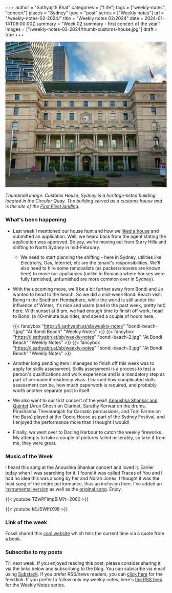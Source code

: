 +++
author = "Sathyajith Bhat"
categories = ["Life"]
tags = ["weekly-notes", "concert"]
places = "Sydney"
type = "post"
series = ["Weekly notes"]
url = "/weekly-notes-02-2024/"
title = "Weekly notes 02/2024"
date = 2024-01-14T06:00:00Z
summary = "Week 02 summary - first concert of the year."
images = ["/weekly-notes-02-2024/thumb-customs-house.jpg"]
draft = true
+++

![](thumb-customs-house.jpg)

_Thumbnail image: Customs House, Sydney is a heritage-listed building located in the Circular Quay. The building served as a customs house and is the site of the [First Fleet landing](https://digital-classroom.nma.gov.au/defining-moments/first-fleet-arrives-sydney-cove)._

### What's been happening

* Last week I mentioned our house hunt and how we [liked a house](/weekly-notes-01-2024/) and submitted an application. Well, we heard back from the agent stating the application was approved. So yay, we're moving out from Surry Hills and shifting to North Sydney in mid-February. 
    * We need to start planning the shifting - here in Sydney, utilities like Electricity, Gas, Internet, etc are the tenant's responsibilities. We'll also need to hire some removalists (as packers/movers are known here) to move our appliances (unlike in Romania where houses were fully furnished, unfurnished are more common over in Sydney).
* With the upcoming move, we'll be a bit further away from Bondi and Jo wanted to head to the beach. So we did a mid-week Bondi Beach visit. Being in the Southern Hemisphere, while the world is still under the influence of Winter, it's nice and warm (and in the past week, pretty hot) here. With sunset at 8 pm, we had enough time to finish off work, head to Bondi (a 40-minute bus ride), and spend a couple of hours here.

  {{< fancybox "https://i.sathyabh.at/sb/weekly-notes" "bondi-beach-1.jpg" "At Bondi Beach" "Weekly Notes" >}}
  {{< fancybox "https://i.sathyabh.at/sb/weekly-notes" "bondi-beach-2.jpg" "At Bondi Beach" "Weekly Notes" >}}
  {{< fancybox "https://i.sathyabh.at/sb/weekly-notes" "bondi-beach-3.jpg" "At Bondi Beach" "Weekly Notes" >}}

* Another long pending item I managed to finish off this week was to apply for skills assessment. Skills assessment is a process to test a person's qualifications and work experience and is a mandatory step as part of permanent residency visas. I learned how complicated skills assessment can be, how much paperwork is required, and probably worth another separate post in itself.

* We also went to our first concert of the year! [Anoushka Shankar and Quintet](https://content.sydneyfestivalcdn.org.au/2024/site/Daybills/SF24_Anoushka_Shankar_Program.pdf) (Arun Ghosh on Clarinet, Sarathy Korwar on the drums, Pirashanna Thevararajah for Carnatic percussions, and Tom Farme on the Bass) played at the Opera House as part of the Sydney Festival, and I enjoyed the performance more than I thought I would!

* Finally, we went over to Darling Harbour to catch the weekly fireworks. My attempts to take a couple of pictures failed miserably, so take it from me, they were great.

### Music of the Week

I heard this song at the Anoushka Shankar concert and loved it. Earlier today when I was searching for it, I found it was called Traces of You and I had no idea this was a song by her and Norah Jones. I thought it was the best song of the entire performance, thus an inclusion here. I've added an [instrumental version](https://youtu.be/TZwPFimpBlM?t=2099) as well as the [original song](https://youtu.be/TZwPFimpBlM). Enjoy. 

{{< youtube TZwPFimpBlM?t=2060 >}}

{{< youtube kEJSWIftX98 >}}

### Link of the week

Fossil shared this [cool website](https://literature-clock.jenevoldsen.com) which tells the current time via a quote from a book.

### Subscribe to my posts

Till next week. If you enjoyed reading this post, please consider sharing it via the links below and subscribing to the blog. You can subscribe via email using [Substack](https://sathyabhat.substack.com/). If you prefer RSS/news readers, you can [click here](https://sathyabh.at/index.xml) for the feed link. If you prefer to follow only my weekly notes, here's [the RSS feed](https://sathyabh.at/series/weekly-notes/index.xml) for the Weekly Notes series. 